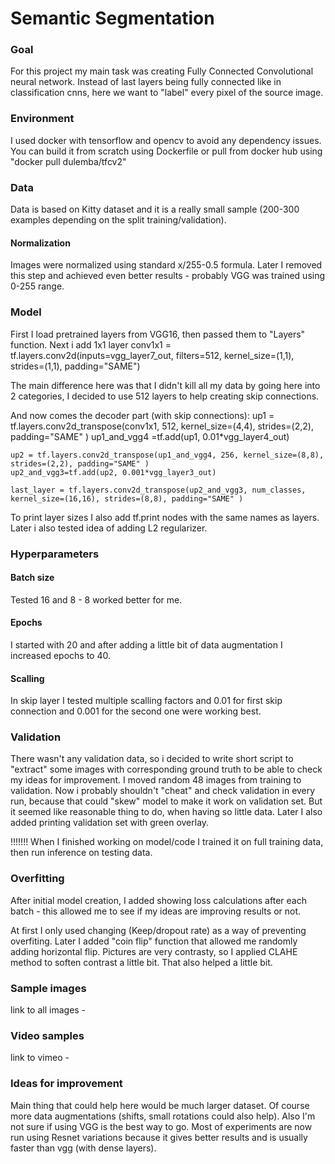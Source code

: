 # Semantic Segmentation


### Goal
For this project my main task was creating Fully Connected Convolutional neural network. 
Instead of last layers being fully connected like in classification cnns, here we want to "label" every pixel of the source image.

### Environment
I used docker with tensorflow and opencv to avoid any dependency issues. You can build it from scratch using Dockerfile or pull from docker hub using 
"docker pull dulemba/tfcv2"

### Data 
Data is based on Kitty dataset and it is a really small sample (200-300 examples depending on the split training/validation).

#### Normalization
Images were normalized using standard x/255-0.5 formula. Later I removed this step and achieved even better results - probably VGG was trained using 0-255 range. 

### Model
First I load pretrained layers from VGG16, then passed them to "Layers" function. 
Next i add 1x1 layer 
  	conv1x1 = tf.layers.conv2d(inputs=vgg_layer7_out, filters=512, kernel_size=(1,1), strides=(1,1), padding="SAME")

The main difference here was that I didn't kill all my data by going here into 2 categories, I decided to use 512 layers to help creating skip connections.


And now comes the decoder part (with skip connections):
    up1 = tf.layers.conv2d_transpose(conv1x1, 512, kernel_size=(4,4), strides=(2,2), padding="SAME" )
    up1_and_vgg4 =tf.add(up1, 0.01*vgg_layer4_out)

    up2 = tf.layers.conv2d_transpose(up1_and_vgg4, 256, kernel_size=(8,8), strides=(2,2), padding="SAME" )
    up2_and_vgg3=tf.add(up2, 0.001*vgg_layer3_out)

    last_layer = tf.layers.conv2d_transpose(up2_and_vgg3, num_classes, kernel_size=(16,16), strides=(8,8), padding="SAME" )

To print layer sizes I also add tf.print nodes with the same names as layers.
Later i also tested idea of adding L2 regularizer.



### Hyperparameters
#### Batch size
Tested 16 and 8 - 8 worked better for me.

#### Epochs
I started with 20 and after adding a little bit of data augmentation I increased epochs to 40.

#### Scalling
In skip layer I tested multiple scalling factors and 0.01 for first skip connection and 0.001 for the second one were working best.


### Validation
There wasn't any validation data, so i decided to write short script to "extract" some images with corresponding ground truth to be able to check my ideas for improvement. I moved random 48 images from training to validation. Now i probably shouldn't "cheat" and check validation in every run, because that could "skew" model to make it work on validation set. But it seemed like reasonable thing to do, when having so little data. 
Later I also added printing validation set with green overlay. 

!!!!!!! When I finished working on model/code I trained it on full training data, then run inference on testing data.

### Overfitting
After initial model creation, I added showing loss calculations after each batch - this allowed me to see if my ideas are improving results or not. 

At first I only used changing (Keep/dropout rate) as a way of preventing overfiting. Later I added "coin flip" function that allowed me randomly adding horizontal flip. Pictures are very contrasty, so I applied CLAHE method to soften contrast a little bit. That also helped a little bit. 


### Sample images

link to all images - 

### Video samples

link to vimeo - 

### Ideas for improvement
Main thing that could help here would be much larger dataset. Of course more data augmentations (shifts, small rotations could also help). Also I'm not sure if using VGG is the best way to go. Most of experiments are now run using Resnet variations because it gives better results and is usually faster than vgg (with dense layers). 



 
